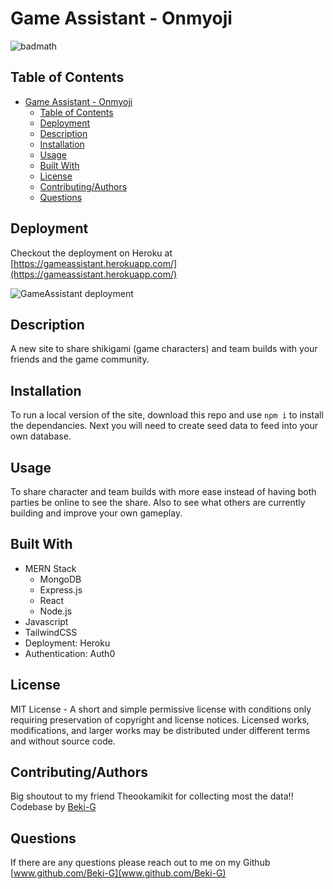
# Game Assistant - Onmyoji

![badmath](https://img.shields.io/static/v1?label=license&message=MIT%20License&color=green)

## Table of Contents
- [Game Assistant - Onmyoji](#game-assistant---onmyoji)
  - [Table of Contents](#table-of-contents)
  - [Deployment](#deployment)
  - [Description](#description)
  - [Installation](#installation)
  - [Usage](#usage)
  - [Built With](#built-with)
  - [License](#license)
  - [Contributing/Authors](#contributingauthors)
  - [Questions](#questions)


## Deployment
Checkout the deployment on Heroku at [https://gameassistant.herokuapp.com/](https://gameassistant.herokuapp.com/)

![GameAssistant deployment](assets/imgs/gameassistant.gif)

## Description 
A new site to share shikigami (game characters) and team builds with your friends and the game community. 

## Installation
To run a local version of the site, download this repo and use `npm i` to install the dependancies. Next you will need to create seed data to feed into your own database.

## Usage
To share character and team builds with more ease instead of having both parties be online to see the share. Also to see what others are currently building and improve your own gameplay.

## Built With
- MERN Stack
  - MongoDB
  - Express.js
  - React
  - Node.js
- Javascript
- TailwindCSS
- Deployment: Heroku
- Authentication: Auth0


## License
MIT License - A short and simple permissive license with conditions only requiring preservation of copyright and license notices. Licensed works, modifications, and larger works may be distributed under different terms and without source code.

## Contributing/Authors
Big shoutout to my friend Theookamikit for collecting most the data!!
Codebase by [Beki-G](www.github.com/Beki-G) 

## Questions
If there are any questions please reach out to me on my Github [www.github.com/Beki-G](www.github.com/Beki-G)
